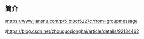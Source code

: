 

## 简介



》https://www.jianshu.com/p/51bf8cf5227c?from=groupmessage

》https://blog.csdn.net/zhouguoqionghai/article/details/92134462













